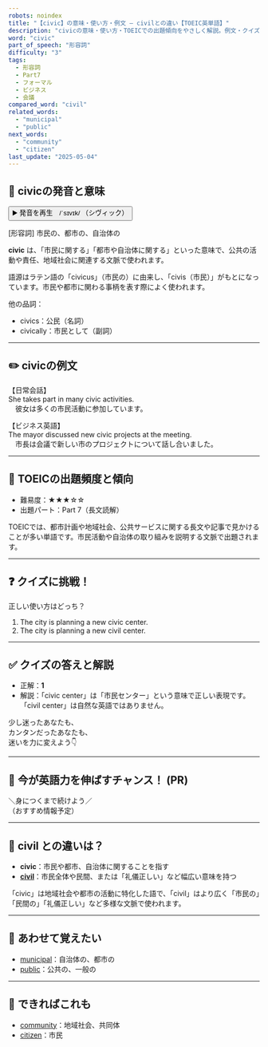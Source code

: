 ```yaml
---
robots: noindex
title: "【civic】の意味・使い方・例文 ― civilとの違い【TOEIC英単語】"
description: "civicの意味・使い方・TOEICでの出題傾向をやさしく解説。例文・クイズ付きでcivilとの違いもわかりやすく学べます。"
word: "civic"
part_of_speech: "形容詞"
difficulty: "3"
tags:
  - 形容詞
  - Part7
  - フォーマル
  - ビジネス
  - 会議
compared_word: "civil"
related_words:
  - "municipal"
  - "public"
next_words:
  - "community"
  - "citizen"
last_update: "2025-05-04"
---
```


## 🔰 civicの発音と意味

<button class="play-audio" onclick="playTTS('civic')">
  <span class="play-audio-main">
    ▶️ 発音を再生　/ˈsɪvɪk/
  </span>
  <span class="play-audio-sub">
    （シヴィック）
  </span>
</button>

[形容詞] 市民の、都市の、自治体の

**civic** は、「市民に関する」「都市や自治体に関する」といった意味で、公共の活動や責任、地域社会に関連する文脈で使われます。

語源はラテン語の「civicus」（市民の）に由来し、「civis（市民）」がもとになっています。市民や都市に関わる事柄を表す際によく使われます。

他の品詞：  
- civics：公民（名詞）
- civically：市民として（副詞）

---

## ✏️ civicの例文

【日常会話】  
She takes part in many civic activities.  
　彼女は多くの市民活動に参加しています。

【ビジネス英語】  
The mayor discussed new civic projects at the meeting.  
　市長は会議で新しい市のプロジェクトについて話し合いました。

---

## 🎯 TOEICの出題頻度と傾向

- 難易度：★★★☆☆
- 出題パート：Part 7（長文読解）

TOEICでは、都市計画や地域社会、公共サービスに関する長文や記事で見かけることが多い単語です。市民活動や自治体の取り組みを説明する文脈で出題されます。

---

## ❓ クイズに挑戦！

正しい使い方はどっち？

1. The city is planning a new civic center.  
2. The city is planning a new civil center.

---

## ✅ クイズの答えと解説

- 正解：**1**
- 解説：「civic center」は「市民センター」という意味で正しい表現です。「civil center」は自然な英語ではありません。

少し迷ったあなたも、  
カンタンだったあなたも、  
迷いを力に変えよう👇️

---

## 🚀 今が英語力を伸ばすチャンス！ (PR)

<div class="info-center">
＼身につくまで続けよう／<br>  
（おすすめ情報予定）
</div>

---

## 🤔  civil との違いは？

- **civic**：市民や都市、自治体に関することを指す
- **[civil](/civil)**：市民全体や民間、または「礼儀正しい」など幅広い意味を持つ

「civic」は地域社会や都市の活動に特化した語で、「civil」はより広く「市民の」「民間の」「礼儀正しい」など多様な文脈で使われます。

---

## 🧩 あわせて覚えたい

- [municipal](/municipal)：自治体の、都市の
- [public](/public)：公共の、一般の

---

## 📖 できればこれも

- [community](/community)：地域社会、共同体
- [citizen](/citizen)：市民

<!-- cvid: aid03_bid24 -->
